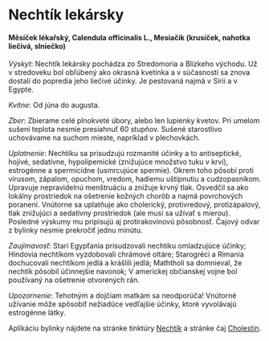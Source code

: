 Nechtík lekársky
================

#### Měsíček lékařský, Calendula officinalis L., Mesiačik (krusíček, nahotka liečivá, slniečko)

*Výskyt*: Nechtík lekársky pochádza zo Stredomoria a Blízkeho východu. Už v
stredoveku bol obľúbený ako okrasná kvetinka a v súčasnosti sa znova dostali do
popredia jeho liečivé účinky. Je pestovaná najmä v Sírii a v Egypte.

*Kvitne*: Od júna do augusta.

*Zber*: Zbierame celé plnokveté úbory, alebo len lupienky kvetov. Pri umelom
sušení teplota nesmie presiahnuť 60 stupňov. Sušené starostlivo uchovávame na
suchom mieste, napríklad v plechovkách.

*Uplatnenie*: Nechtíku sa prisudzujú rozmanité účinky a to antiseptické, hojivé,
sedatívne, hypolipemické (znižujúce množstvo tuku v krvi), estrogénne a
spermicídne (usmrcujúce spermie). Okrem toho pôsobí proti vírusom, zápalom,
opuchom, vredom, hadiemu uštipnutiu a cudzopasníkom. Upravuje nepravidelnú
menštruáciu a znižuje krvný tlak. Osvedčil sa ako lokálny prostriedok na
ošetrenie kožných chorôb a najmä povrchových poranení. Vnútorne sa uplatňuje ako
cholerický, protivredový, protizápalový, tlak znižujúci a sedatívny prostriedok
(ale musí sa užívať s mierou). Posledné výskumy mu pripisujú aj protirakovinovú
pôsobnosť. Čajový odvar z bylinky nesmie prekročiť jednu minútu.

*Zaujímavosť*: Starí Egypťania prisudzovali nechtíku omladzujúce účinky;
Hindovia nechtíkom vyzdobovali chrámové oltáre; Starogréci a Rimania dochucovali
nechtíkom jedlá a krášlili jedlá; Maththoli sa domnieval, že nechtík pôsobil
účinnejšie navonok; V americkej občianskej vojne bol používaný na ošetrenie
otvorených rán.

*Upozornenie*: Tehotným a dojčiam matkám sa neodporúča! Vnútorné užívanie môže
spôsobiť nežiadúce vedľajšie účinky, ktoré vyvolávajú estrogénne látky.

Aplikáciu bylinky nájdete na stránke tinktúry
[Nechtík](/tinktury-jednobylinkove/nechtik) a stránke čaj
[Cholestin](/sip/caje/cholestin-zlcnikovy).

